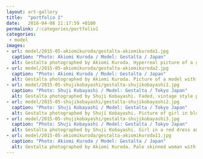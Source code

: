 ```yaml
---
layout: art-gallery
title:  "portfolio I"
date:   2016-04-08 21:17:59 +0100
permalink: /:categories/portfolio1
categories:
 - model
images:
- url: model/2015-05-akiomikuroda/gestalta-akiomikuroda1.jpg
  caption: "Photo: Akiomi Kuroda / Model: Gestalta / Japan"
  alt: Gestalta photographed by Akiomi Kuroda. Hyperreal picture of a girl in a Japanese Landscape
- url: model/2015-05-akiomikuroda/gestalta-akiomikuroda2.jpg
  caption: "Photo: Akiomi Kuroda / Model: Gestalta / Japan"
  alt: Gestalta photographed by Akiomi Kuroda. Picture of a model with long hair. Stormy horizon, Japanese
- url: model/2015-05-shujikobayashi/gestalta-shujikobayashi1.jpg
  caption: "Photo: Shuji Kobayashi / Model: Gestalta / Tokyo Japan"
  alt: Gestalta photographed by Shuji Kobayashi. Faded, vintage style picture of seated woman with undone shirt.
- url: model/2015-05-shujikobayashi/gestalta-shujikobayashi2.jpg
  caption: "Photo: Shuji Kobayashi / Model: Gestalta / Tokyo Japan"
  alt: Gestalta photographed by Shuji Kobayashi. Picture of girl in blue dress in a vintage style room.
- url: model/2015-05-shujikobayashi/gestalta-shujikobayashi3.jpg
  caption: "Photo: Shuji Kobayashi / Model: Gestalta / Tokyo Japan"
  alt: Gestalta photographed by Shuji Kobayashi. Girl in a red dress and red lipstick smoking a cigarette
- url: model/2015-05-akiomikuroda/gestalta-akiomikuroda11.jpg
  caption: "Photo: Akiomi Kuroda / Model: Gestalta / Japan"
  alt: Gestalta photographed by Akiomi Kuroda. Pale skinned woman with long dark hair and a black skirt
---
```

